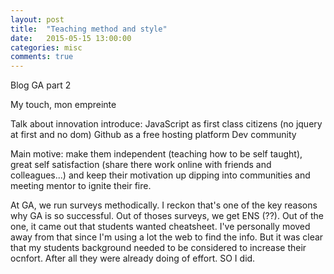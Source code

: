```yaml
---
layout: post
title:  "Teaching method and style"
date:   2015-05-15 13:00:00
categories: misc
comments: true
---
```


Blog GA part 2

My touch, mon empreinte

Talk about innovation introduce:
JavaScript as first class citizens (no jquery at first and no dom)
Github as a free hosting platform
Dev community

Main motive: make them independent (teaching how to be self taught), great self satisfaction (share there work online with friends and colleagues...) and keep their motivation up dipping into communities and meeting mentor to ignite their fire.


At GA, we run surveys methodically. I reckon that's one of the key reasons why GA is so successful.
Out of thoses surveys, we get ENS (??). Out of the one, it came out that students wanted cheatsheet. I've personally moved away from that since I'm using a lot the web to find the info. But it was clear that my students background needed to be considered to increase their ocnfort. After all they were already doing of effort. SO I did.
